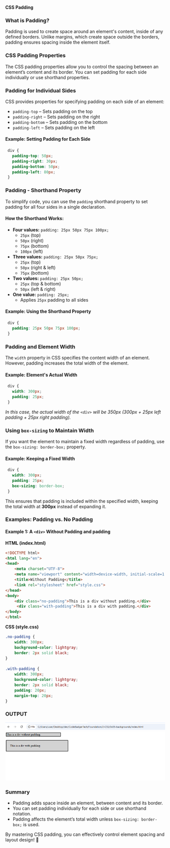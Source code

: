 **CSS Padding**

### **What is Padding?**
Padding is used to create space around an element's content, inside of any defined borders. Unlike margins, which create space outside the borders, padding ensures spacing inside the element itself.

### **CSS Padding Properties**
The CSS padding properties allow you to control the spacing between an element’s content and its border. You can set padding for each side individually or use shorthand properties.

### **Padding for Individual Sides**
CSS provides properties for specifying padding on each side of an element:
- `padding-top` – Sets padding on the top
- `padding-right` – Sets padding on the right
- `padding-bottom` – Sets padding on the bottom
- `padding-left` – Sets padding on the left

#### **Example: Setting Padding for Each Side**
```css
 div {
   padding-top: 50px;
   padding-right: 30px;
   padding-bottom: 50px;
   padding-left: 80px;
 }
```

### **Padding - Shorthand Property**
To simplify code, you can use the `padding` shorthand property to set padding for all four sides in a single declaration.

#### **How the Shorthand Works:**
- **Four values:** `padding: 25px 50px 75px 100px;`
  - `25px` (top)
  - `50px` (right)
  - `75px` (bottom)
  - `100px` (left)
- **Three values:** `padding: 25px 50px 75px;`
  - `25px` (top)
  - `50px` (right & left)
  - `75px` (bottom)
- **Two values:** `padding: 25px 50px;`
  - `25px` (top & bottom)
  - `50px` (left & right)
- **One value:** `padding: 25px;`
  - Applies `25px` padding to all sides

#### **Example: Using the Shorthand Property**
```css
 div {
   padding: 25px 50px 75px 100px;
 }
```

### **Padding and Element Width**
The `width` property in CSS specifies the content width of an element. However, padding increases the total width of the element. 

#### **Example: Element's Actual Width**
```css
 div {
   width: 300px;
   padding: 25px;
 }
```
*In this case, the actual width of the `<div>` will be 350px (300px + 25px left padding + 25px right padding).*

### **Using `box-sizing` to Maintain Width**
If you want the element to maintain a fixed width regardless of padding, use the `box-sizing: border-box;` property.

#### **Example: Keeping a Fixed Width**
```css
 div {
   width: 300px;
   padding: 25px;
   box-sizing: border-box;
 }
```
This ensures that padding is included within the specified width, keeping the total width at **300px** instead of expanding it.

### **Examples: Padding vs. No Padding**
#### **Example 1: A `<div>` Without Padding and padding**
**HTML (index.html)**
```html
<!DOCTYPE html>
<html lang="en">
<head>
    <meta charset="UTF-8">
    <meta name="viewport" content="width=device-width, initial-scale=1.0">
    <title>Without Padding</title>
    <link rel="stylesheet" href="style.css">
</head>
<body>
    <div class="no-padding">This is a div without padding.</div>
     <div class="with-padding">This is a div with padding.</div>
</body>
</html>
```

**CSS (style.css)**
```css
.no-padding {
    width: 300px;
    background-color: lightgray;
    border: 2px solid black;
}

.with-padding {
    width: 300px;
    background-color: lightgray;
    border: 2px solid black;
    padding: 20px;
    margin-top: 20px;
}
```
### OUTPUT
![alt text](image.png)

### **Summary**
- Padding adds space inside an element, between content and its border.
- You can set padding individually for each side or use shorthand notation.
- Padding affects the element’s total width unless `box-sizing: border-box;` is used.

By mastering CSS padding, you can effectively control element spacing and layout design! 🚀


